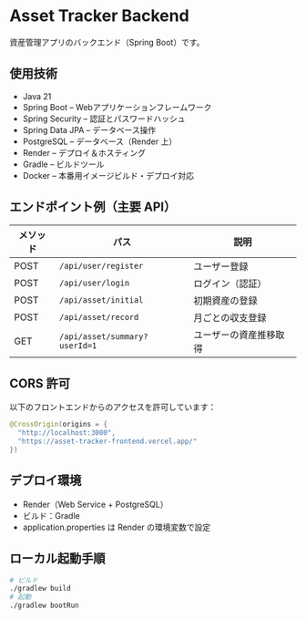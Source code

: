 # Asset Tracker Backend

資産管理アプリのバックエンド（Spring Boot）です。

## 使用技術

- Java 21
- Spring Boot – Webアプリケーションフレームワーク
- Spring Security – 認証とパスワードハッシュ
- Spring Data JPA – データベース操作
- PostgreSQL – データベース（Render 上）
- Render – デプロイ＆ホスティング
- Gradle – ビルドツール
- Docker – 本番用イメージビルド・デプロイ対応

## エンドポイント例（主要 API）

| メソッド | パス                          | 説明                     |
|----------|-------------------------------|--------------------------|
| POST     | `/api/user/register`          | ユーザー登録             |
| POST     | `/api/user/login`             | ログイン（認証）         |
| POST     | `/api/asset/initial`          | 初期資産の登録           |
| POST     | `/api/asset/record`           | 月ごとの収支登録         |
| GET      | `/api/asset/summary?userId=1` | ユーザーの資産推移取得   |

## CORS 許可

以下のフロントエンドからのアクセスを許可しています：

```java
@CrossOrigin(origins = {
  "http://localhost:3000",
  "https://asset-tracker-frontend.vercel.app/"
})
```

## デプロイ環境
- Render（Web Service + PostgreSQL）
- ビルド：Gradle
- application.properties は Render の環境変数で設定

## ローカル起動手順
```bash
# ビルド
./gradlew build
# 起動
./gradlew bootRun
```
